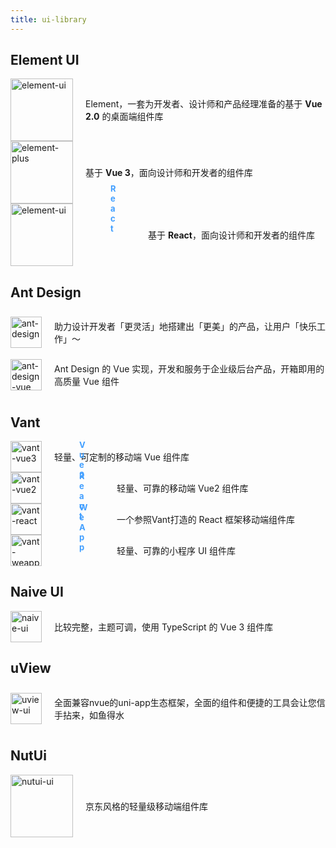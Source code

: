 ```yaml
---
title: ui-library
---
```


## Element UI

<div class="introduce">
  <a href="https://element.eleme.cn/#/zh-CN" target="_blank"><img src="/element-ui-logo.svg" alt="element-ui" width="100" height="100"></a>
  <p> Element，一套为开发者、设计师和产品经理准备的基于 <strong>Vue 2.0</strong> 的桌面端组件库</p>
</div>


<div class="introduce">
  <a href="https://element-plus.org/zh-CN/" target="_blank"><img src="/element-plus-logo.svg" alt="element-plus" width="100" height="100"></a>
  <p> 基于 <strong>Vue 3</strong>，面向设计师和开发者的组件库</p>
</div>


<div class="introduce ele-react">
  <a href="https://elemefe.github.io/element-react/#/zh-CN/quick-start" target="_blank"><img src="/element-ui-logo.svg" alt="element-ui" width="100" height="100"></a>
  <p> 基于 <strong>React</strong>，面向设计师和开发者的组件库</p>
</div>


## Ant Design

<div class="introduce">
  <a href="https://ant-design.antgroup.com/index-cn" target="_blank"><img src="/ant-design-logo.svg" alt="ant-design" width="50" height="50"></a>
  <p> 助力设计开发者「更灵活」地搭建出「更美」的产品，让用户「快乐工作」～</p>
</div>


<div class="introduce">
  <a href="https://ant-design.antgroup.com/index-cn" target="_blank"><img src="/ant-design-vue-logo.svg" alt="ant-design-vue" width="50" height="50"></a>
  <p> Ant Design 的 Vue 实现，开发和服务于企业级后台产品，开箱即用的高质量 Vue 组件</p>
</div>


## Vant

<div class="introduce">
  <a href="https://vant-ui.github.io/vant/#/zh-CN" target="_blank"><img src="/vant-logo.png" alt="vant-vue3" width="50" height="50"></a>
  <p> 轻量、可定制的移动端 Vue 组件库</p>
</div>

<div class="introduce vant-2">
  <a href="https://vant-ui.github.io/vant/v2/#/zh-CN/" target="_blank"><img src="/vant-logo.png" alt="vant-vue2" width="50" height="50"></a>
  <p> 轻量、可靠的移动端 Vue2 组件库</p>
</div>

<div class="introduce vant-react">
  <a href="https://github.com/3lang3/react-vant" target="_blank"><img src="/vant-logo.png" alt="vant-react" width="50" height="50"></a>
  <p> 一个参照Vant打造的 React 框架移动端组件库</p>
</div>

<div class="introduce vant-weapp">
  <a href="https://vant-ui.github.io/vant-weapp/#/home" target="_blank"><img src="/vant-logo.png" alt="vant-weapp" width="50" height="50"></a>
  <p> 轻量、可靠的小程序 UI 组件库</p>
</div>

## Naive UI

<div class="introduce">
  <a href="https://www.naiveui.com/zh-CN/light" target="_blank"><img src="/naive-logo.svg" alt="naive-ui" width="50" height="50"></a>
  <p> 比较完整，主题可调，使用 TypeScript 的 Vue 3 组件库</p>
</div>

## uView

<div class="introduce">
  <a href="https://uviewui.com/" target="_blank"><img src="/uview-logo.png" alt="uview-ui" width="50" height="50"></a>
  <p> 全面兼容nvue的uni-app生态框架，全面的组件和便捷的工具会让您信手拈来，如鱼得水</p>
</div>

## NutUi

<div class="introduce">
  <a href="https://nutui.jd.com/" target="_blank"><img src="/nutui-logo.png" alt="nutui-ui" width="100" height="100"></a>
  <p> 京东风格的轻量级移动端组件库</p>
</div>

<style>
.introduce {
  display: flex;
  align-items: center;

  img {
    margin-right: 20px;
    margin-top: 0 !important;
    border: 0 !important;
  }
}

.ele-react {
  img {
    margin-right: 60px;
  }

  a:after {
    margin-top: -32px !important;
    margin-right: 60px;
    float: right;
    content: 'React';
    font-size: 13px;
    font-weight: bold;
    width: 0 !important;
    height: 0 !important;
    background: transparent !important;
    mask-image: none !important;
    color: #409eff !important;
  }
}

.vant-2 {
  img {
    margin-right: 60px;
  }

  a:after {
    margin-top: -52px !important;
    margin-right: 60px;
    float: right;
    content: 'Vue2';
    font-size: 13px;
    font-weight: bold;
    width: 0 !important;
    height: 0 !important;
    background: transparent !important;
    mask-image: none !important;
    color: #409eff !important;
  }
}

.vant-react {
  img {
    margin-right: 60px;
  }

  a:after {
    margin-top: -52px !important;
    margin-right: 60px;
    float: right;
    content: 'React';
    font-size: 13px;
    font-weight: bold;
    width: 0 !important;
    height: 0 !important;
    background: transparent !important;
    mask-image: none !important;
    color: #409eff !important;
  }
}

.vant-weapp {
  img {
    margin-right: 60px;
  }

  a:after {
    margin-top: -52px !important;
    margin-right: 60px;
    float: right;
    content: 'WeApp';
    font-size: 13px;
    font-weight: bold;
    width: 0 !important;
    height: 0 !important;
    background: transparent !important;
    mask-image: none !important;
    color: #409eff !important;
  }
}
</style>